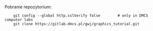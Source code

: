 Pobranie repozytorium:
```
	git config --global http.sslVerify false        # only in DMCS computer labs
	git clone https://gitlab.dmcs.pl/gwj/graphics_tutorial.git
```